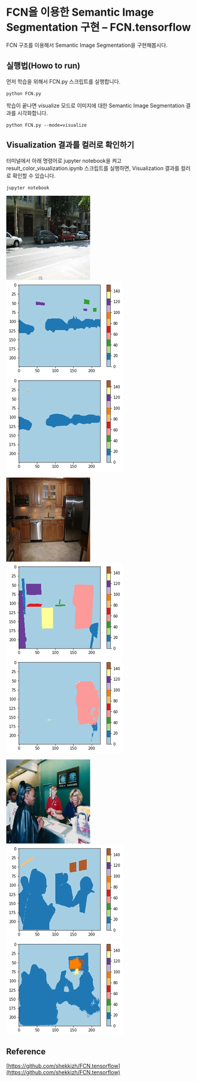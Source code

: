# FCN을 이용한 Semantic Image Segmentation 구현 – FCN.tensorflow

FCN 구조를 이용해서 Semantic Image Segmentation을 구현해봅시다.

## 실행법(Howo to run)

먼저 학습을 위해서 FCN.py 스크립트를 실행합니다.
```
python FCN.py
```

학습이 끝나면 visualize 모드로 이미지에 대한 Semantic Image Segmentation 결과를 시각화합니다.
```
python FCN.py --mode=visualize
```

## Visualization 결과를 컬러로 확인하기
터미널에서 아래 명령어로 jupyter notebook을 켜고 result_color_visualization.ipynb 스크립트를 실행하면, Visualization 결과를 컬러로 확인할 수 있습니다.

```
jupyter notebook
```

![](example_results/inp_5.png)  ![](example_results/gt_5_color.png) ![](example_results/pred_5_color.png)

![](example_results/inp_6.png)  ![](example_results/gt_6_color.png) ![](example_results/pred_6_color.png)

![](example_results/inp_7.png)  ![](example_results/gt_7_color.png) ![](example_results/pred_7_color.png)

## Reference
[https://github.com/shekkizh/FCN.tensorflow](https://github.com/shekkizh/FCN.tensorflow)
